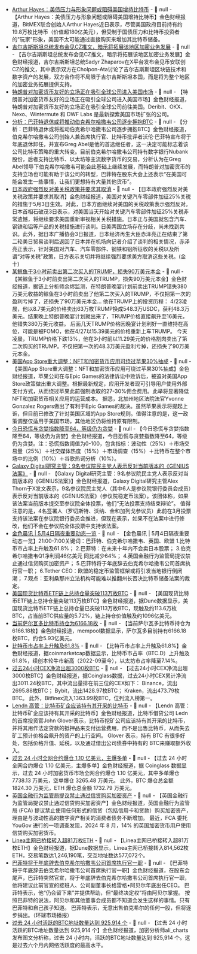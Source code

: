 - [Arthur Hayes：美债压力与形象问题或阻碍美国增持比特币](https://cryptonews.com/news/arthur-hayes-us-unlikely-to-buy-bitcoin-due-to-debt-and-bro-stigma/) - 📰 null - 【Arthur Hayes：美债压力与形象问题或阻碍美国增持比特币】金色财经报道，BitMEX联合创始人Arthur Hayes近日表示，尽管美国政府目前持有约19.8万枚比特币（价值超180亿美元），但受制于国债压力和比特币投资者的"玩家"形象，美国不太可能通过直接购买来增加其比特币储备。
- [吉尔吉斯斯坦总统发布会见CZ推文，暗示将拓展该地区加密业务发展](https://x.com/sadyrzhaparovkg/status/1918681423877230789) - 📰 null - 【吉尔吉斯斯坦总统发布会见CZ推文，暗示将拓展该地区加密业务发展】金色财经报道，吉尔吉斯斯坦总统Sadyr Zhaparov在X平台发布会见币安联创CZ的推文，其中表示双方在Cholpon-Ata讨论了吉尔吉斯斯坦区块链技术和数字资产的发展，双方合作将不局限于吉尔吉斯斯坦本国，而是将为整个地区的加密业务拓展提供支持。
- [特朗普对加密货币友好的立场正在吸引全球公司进入美国市场](https://www.ft.com/content/dc5f80ae-513b-48a3-ae88-a53fbbdce883) - 📰 null - 【特朗普对加密货币友好的立场正在吸引全球公司进入美国市场】金色财经报道，特朗普对加密货币友好的立场正在吸引全球公司前往美国。Deribit、OKX、Nexo、Wintermute 和 DWF Labs 是最新探索美国市场扩张的公司。
- [分析：巴菲特退休或将推动伯克希尔哈撒韦公司逐步拥抱BTC](https://coingape.com/warren-buffett-to-step-down-will-berkshire-hathaway-embrace-bitcoin/) - 📰 null - 【分析：巴菲特退休或将推动伯克希尔哈撒韦公司逐步拥抱BTC】金色财经报道，伯克希尔哈撒韦公司创始人兼首席执行官、比特币批评者沃伦·巴菲特宣布将于年底退休卸任，并宣布Greg Abel是他的首选继任者，这一决定可能标志着该公司比特币策略的重大转变。目前伯克希尔哈撒韦公司持有数字银行Nubank股份，后者支持比特币、以太坊等主流数字货币的交易，分析认为在Greg Abel领导下伯克希尔哈撒韦可能会此基础上继续发展，而特朗普对加密货币的支持立场也可能有助于该公司的转型，巴菲特在股东大会上还表示“在美国可能会发生一些事情，让我们更想持有大量其他货币”。
- [日本政府强烈反对美关税政策并要求其取消]() - 📰 null - 【日本政府强烈反对美关税政策并要求其取消】金色财经报道，美国对关键汽车零部件加征25%关税的措施于5月3日生效。对此，日本方面继续对美国的关税政策表示强烈反对。日本首相石破茂3日表示，对美国当天开始对关键汽车零部件加征25%关税非常遗憾，将继续要求美国重新审视相关关税措施。日本正与美国就包含汽车、钢铁和铝等产品的关税措施进行谈判。日美两国立场存在分歧，尚未找到共识。此外，据日本广播协会3日报道，日本经济再生大臣赤泽亮正在结束了第二轮美日贸易谈判后返回了日本并在机场向记者介绍了谈判的相关情况，赤泽亮正表示，针对美国对汽车、汽车零部件、钢铁和铝所征收的关税以及所谓“对等关税”政策，日方表示关切并将继续强烈要求美方取消这些关税。(金十)
- [某鲸鱼于3小时前卖出第二次买入的TRUMP，损失90万美元本金](https://x.com/EmberCN/status/1918824465515049103) - 📰 null - 【某鲸鱼于3小时前卖出第二次买入的TRUMP，损失90万美元本金】金色财经报道，据链上分析师余烬监测，在特朗普晚宴计划前卖出TRUMP错失380万美元收益的鲸鱼在3小时前卖出了他第二次买入的TRUMP，不仅把第一次的盈利亏掉了，还损失了90万美元本金... 
他在TRUMP上的投资历程： 
4/23凌晨，他以8.7美元的价格卖出63万枚TRUMP换成548.3万USDC，获利48.3万美元。结果晚上特朗普晚宴计划就出来了，TRUMP价格直接飙升至16美元，他错失380万美元收益。 
后面几天TRUMP价格因晚宴计划利好一直维持在高位，可能是被FOMO，他在4/27以15.39美元的价格重新上车TRUMP。 
今天凌晨，TRUMP价格下跌13%，他在3小时前以11.29美元的价格割肉卖出了第二次购买的TRUMP。不仅把第一次的48.3万美元盈利亏掉，还损失了90万美元本金。
- [美国App Store重大调整：NFT和加密货币应用可绕过苹果30%抽成](https://www.theblock.co/post/353047/u-s-app-store-to-allow-apps-to-skirt-30-fee-on-nft-crypto-sales-following-apples-legal-defeat) - 📰 null - 【美国App Store重大调整：NFT和加密货币应用可绕过苹果30%抽成】金色财经报道，苹果公司在与Epic Games的法律诉讼中败诉后，被迫对美国App Store政策做出重大调整。根据最新规定，应用开发者现可引导用户使用外部支付方式，从而绕过苹果此前强制收取的27-30%佣金费用。此举将显著降低NFT和加密货币相关应用的运营成本。 
据悉，北加州地区法院法官Yvonne Gonzalez Rogers做出了有利于Epic Games的裁决。虽然苹果表示将提起上诉，但目前已修改了针对美国区域的App Store规则。值得注意的是，这一政策调整仅适用于美国市场，其他地区仍将维持原有限制。
- [今日恐慌与贪婪指数降至64，等级仍为贪婪](https://alternative.me/crypto/fear-and-greed-index/#google_vignette) - 📰 null - 【今日恐慌与贪婪指数降至64，等级仍为贪婪】金色财经报道，今日恐慌与贪婪指数降至64，等级仍为贪婪。注：恐慌指数阈值为0-100，包含指标：波动性（25%）＋市场交易量（25%）＋社交媒体热度（15%）＋市场调查（15%）＋比特币在整个市场中的比例（10%）＋谷歌热词分析（10%）。
- [Galaxy Digital研究主管：9名参议院民主党人表示反对当前版本的《GENIUS法案》](https://x.com/intangiblecoins/status/1918802270310777128) - 📰 null - 【Galaxy Digital研究主管：9名参议院民主党人表示反对当前版本的《GENIUS法案》】金色财经报道，Galaxy Digital研究主管Alex Thorn于X发文表示，9名参议院民主党人（其中6人是参议院银行委员会成员）表示反对当前版本的《GENIUS法案》（参议院稳定币法案）。该团体称，如果该法案当前版本提交至参议院全体投票，他们“无法投票支持结束辩论”。 
值得注意的是，4名签署人（罗切斯特、沃纳、金和加列戈参议员）此前在3月投票支持该法案在参议院银行委员会推进，但现在表示，如果不在法案中进行修改，他们不会在参议院全体投票中支持该法案。
- [金色晨讯 | 5月4日隔夜重要动态一览]() - 📰 null - 【金色晨讯 | 5月4日隔夜重要动态一览】21:00-7:00关键词：巴菲特、伯克希尔哈撒韦、英国、欧盟 
1.比特币市占率上升触及61.8%； 
2.巴菲特：在未来十年内不会卖日本股票； 
3.伯克希尔哈撒韦Q1净利润46亿美元 同比减少64%； 
4.英国金融行为监管局提议禁止通过信贷购买加密资产； 
5.巴菲特将于年底辞去伯克希尔哈撒韦公司首席执行官一职； 
6.Tether CEO：欧盟的稳定币监管框架或将引发当地银行倒闭潮； 
7.观点：亚利桑那州立法机构可能难以推翻州长否决比特币储备法案的裁定。
- [美国现货比特币ETF链上总持仓量突破113万枚BTC]() - 📰 null - 【美国现货比特币ETF链上总持仓量突破113万枚BTC】金色财经报道，据Dune数据显示，美国现货比特币ETF链上总持仓量已突破113万枚BTC，现触及约113.6万枚BTC，占当前BTC供应量的5.72%，链上持仓价值触及约1096亿美元。
- [当前萨尔瓦多比特币持仓为6166.18枚]() - 📰 null - 【当前萨尔瓦多比特币持仓为6166.18枚】金色财经报道，mempool数据显示，萨尔瓦多目前持有6166.18枚BTC，约合5.93亿美元。
- [比特币市占率上升触及61.8%]() - 📰 null - 【比特币市占率上升触及61.8%】金色财经报道，据coinmarketcap数据显示，比特币市占率（BTC.D）上升触及61.8%，续创本轮牛市新高（2022-09至今），以太坊市占率降至7.14%。
- [过去24小时CEX净流出超3000枚BTC]() - 📰 null - 【过去24小时CEX净流出超3000枚BTC】金色财经报道，据Coinglass数据，过去24小时CEX累计净流出3011.24枚BTC，其中流出量排在前三位的CEX如下： 
Binance，流出2695.88枚BTC； 
Bybit，流出1428.97枚BTC； 
Kraken，流出473.79枚BTC。 
此外，Bitfinex流入1363.99枚BTC，位列流入榜第一。
- [Lendn 高管：比特币矿企应该持有其开采的比特币](https://cointelegraph.com/news/bitcoin-miners-pay-costs-depreciating-currency-ledn) - 📰 null - 【Lendn 高管：比特币矿企应该持有其开采的比特币】金色财经报道，比特币借贷公司 Ledn 的首席投资官John Glover表示，比特币挖矿公司应该持有其开采的比特币，并将其用作法定贷款的抵押品来支付运营费用，而不是出售比特币，从而失去矿工预计价格会飙升的资产的上行空间。 
Glover 表示，持有 BTC 有很多好处，包括价格升值、延税，以及通过借出公司债券中持有的 BTC来赚取额外收入。
- [过去 24 小时全网合约爆仓 1.10 亿美元，主爆多单]() - 📰 null - 【过去 24 小时全网合约爆仓 1.10 亿美元，主爆多单】金色财经报道，据 Coinglass 数据显示，过去 24 小时加密货币市场全网合约爆仓 1.10 亿美元，其中多单爆仓 7738.13 万美元，空单爆仓 3265.48 万美元。 
此外，BTC 爆仓总金额 1824.30 万美元，ETH 爆仓总金额 1732.79 万美元。
- [英国金融行为监管局提议禁止通过信贷购买加密资产](https://x.com/BitcoinNewsCom/status/1918749904987714014) - 📰 null - 【英国金融行为监管局提议禁止通过信贷购买加密资产】金色财经报道，英国金融行为监管局 (FCA) 提议禁止使用任何形式的信贷（包括信用卡和贷款）购买加密资产，理由是与波动性高的数字资产相关的消费者债务不断增加。 
最近，FCA 委托 YouGov 进行的一项调查发现，2024 年 8 月，14% 的英国加密货币用户使用信贷购买加密货币。
- [Linea主网已桥接转入超81万枚ETH]() - 📰 null - 【Linea主网已桥接转入超81万枚ETH】金色财经报道，据Dune数据显示，Linea主网已桥接转入814,562枚ETH，交易笔数达1,246,190笔，交互地址数达577,072个。
- [巴菲特将于年底辞去伯克希尔哈撒韦公司首席执行官一职]() - 📰 null - 【巴菲特将于年底辞去伯克希尔哈撒韦公司首席执行官一职】金色财经报道，在股东会尾声，巴菲特突然官宣，将于年底辞去伯克希尔哈撒韦公司首席执行官一职，他将建议此前官宣的接班人、公司副董事长格雷格•阿贝尔年底出任CEO。 巴菲特表示，他“仍会留下来”并提供帮助，但“最终决定权”将由阿贝尔掌握。 按照巴菲特的说法，阿贝尔和其他董事会成员都不知道会发生这样的事情。只有巴菲特和自己孩子知道。 巴菲特表示，无意出售伯克希尔的任何一股，但将逐步捐出。（环球市场播报）
- [过去 24 小时活跃的BTC地址数量达到 925,914 个](https://x.com/ali_charts/status/1918701082102133036) - 📰 null - 【过去 24 小时活跃的BTC地址数量达到 925,914 个】金色财经报道，加密分析师ali_charts发布图文分析称，过去 24 小时内，活跃的BTC地址数量达到 925,914 个。这是过去六个月内网络活跃度的最高水平。
